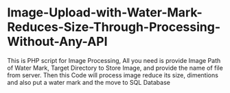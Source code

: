 # Image-Upload-with-Water-Mark-Reduces-Size-Through-Processing-Without-Any-API
This is PHP script for Image Processing, All you need is provide Image Path of Water Mark, Target Directory to Store Image, and provide the name of file from server. Then this Code will process image reduce its size, dimentions and also put a water mark and the move to SQL Database

